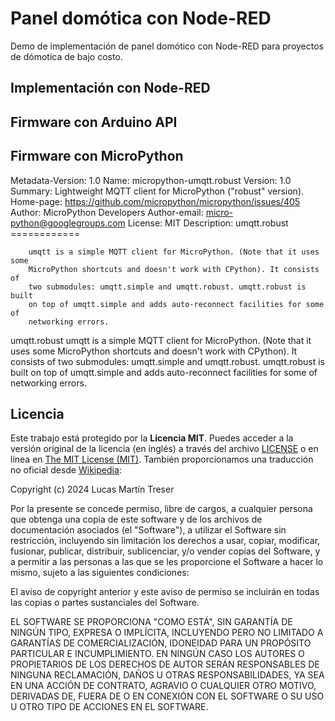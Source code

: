 # Panel domótica con Node-RED

Demo de implementación de panel domótico con Node-RED para proyectos de dómotica de bajo costo. 

## Implementación con Node-RED



## Firmware con Arduino API



## Firmware con MicroPython

Metadata-Version: 1.0
Name: micropython-umqtt.robust
Version: 1.0
Summary: Lightweight MQTT client for MicroPython ("robust" version).
Home-page: https://github.com/micropython/micropython/issues/405
Author: MicroPython Developers
Author-email: micro-python@googlegroups.com
License: MIT
Description: umqtt.robust
        ============

        umqtt is a simple MQTT client for MicroPython. (Note that it uses some
        MicroPython shortcuts and doesn't work with CPython). It consists of
        two submodules: umqtt.simple and umqtt.robust. umqtt.robust is built
        on top of umqtt.simple and adds auto-reconnect facilities for some of
        networking errors.

umqtt.robust
umqtt is a simple MQTT client for MicroPython. (Note that it uses some
MicroPython shortcuts and doesn't work with CPython). It consists of
two submodules: umqtt.simple and umqtt.robust. umqtt.robust is built
on top of umqtt.simple and adds auto-reconnect facilities for some of
networking errors.

## Licencia

Este trabajo está protegido por la **Licencia MIT**. Puedes acceder a la versión original de la licencia (en inglés) a través del archivo [LICENSE](./LICENSE) o en línea en [The MIT License (MIT)](https://mit-license.org/). También proporcionamos una traducción no oficial desde [Wikipedia](https://es.m.wikipedia.org/wiki/Licencia_MIT#La_licencia):

Copyright (c) 2024 Lucas Martín Treser

Por la presente se concede permiso, libre de cargos, a cualquier persona que obtenga una copia de este software y de los archivos de documentación asociados (el "Software"), a utilizar el Software sin restricción, incluyendo sin limitación los derechos a usar, copiar, modificar, fusionar, publicar, distribuir, sublicenciar, y/o vender copias del Software, y a permitir a las personas a las que se les proporcione el Software a hacer lo mismo, sujeto a las siguientes condiciones:

El aviso de copyright anterior y este aviso de permiso se incluirán en todas las copias o partes sustanciales del Software.

EL SOFTWARE SE PROPORCIONA "COMO ESTÁ", SIN GARANTÍA DE NINGÚN TIPO, EXPRESA O IMPLÍCITA, INCLUYENDO PERO NO LIMITADO A GARANTÍAS DE COMERCIALIZACIÓN, IDONEIDAD PARA UN PROPÓSITO PARTICULAR E INCUMPLIMIENTO. EN NINGÚN CASO LOS AUTORES O PROPIETARIOS DE LOS DERECHOS DE AUTOR SERÁN RESPONSABLES DE NINGUNA RECLAMACIÓN, DAÑOS U OTRAS RESPONSABILIDADES, YA SEA EN UNA ACCIÓN DE CONTRATO, AGRAVIO O CUALQUIER OTRO MOTIVO, DERIVADAS DE, FUERA DE O EN CONEXIÓN CON EL SOFTWARE O SU USO U OTRO TIPO DE ACCIONES EN EL SOFTWARE.
